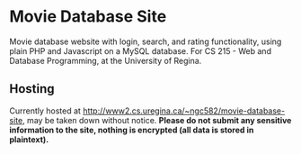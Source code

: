 # Movie Database Site
 Movie database website with login, search, and rating functionality, using plain PHP and Javascript on a MySQL database. For CS 215 - Web and Database Programming, at the University of Regina.

## Hosting
Currently hosted at http://www2.cs.uregina.ca/~ngc582/movie-database-site, may be taken down without notice. **Please do not submit any sensitive information to the site, nothing is encrypted (all data is stored in plaintext).**
